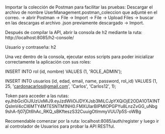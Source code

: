 Importar la colección de Postman para facilitar las pruebas:
Descargar el archivo de nombre UserManagement.postman_coleccion que adjunté en el correo.
-> abrir Postman -> File -> Import ->  File -> Upload Files -> buscar en las descargas el archivo .json previamente descargado -> Import.


Después de compilar la API, abrir la consola de h2 mediante la ruta: http://localhost:8085/h2-console/

 Usuario y contraseña: h2

Una vez dentro de la consola, ejecutar estos scripts para poder inicializar correctamente la aplicación con sus roles:

INSERT INTO rol (id, nombre) VALUES (1, 'ROLE_ADMIN');

INSERT INTO usuarios (id, edad, email, name, password, rol_id)
VALUES (1, 25, 'cardonacarlos@gmail.com', 'Carlos', 'Carlos12', 1);

Token para acceder a las rutas: eyJhbGciOiJIUzUxMiJ9.eyJzdWIiOiJDYXJsb3MiLCJpYXQiOjE2ODA1OTA1NTQsImV4cCI6MTY4MTE5NTM1NH0.FMXUlarBIPMlOPGPYu8LnzZvGG_uNbg9shA-fj07jDt6hAc_RKQ_sBKfteszS32CuuigOtlmmyVUU7p5S-oWBg

Recomendable comenzar por la ruta: localhost:8085/auth/register y luego ir al controlador de Usuarios para probar la API RESTful. 




